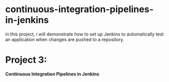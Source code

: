 # continuous-integration-pipelines-in-jenkins
in this project, i will demonstrate how to set up Jenkins to automatically test an application when changes are pushed to a repository.


# Project 3: 

**Continuous Integration Pipelines in Jenkins**

